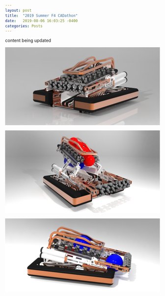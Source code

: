 ```yaml
---
layout: post
title:  "2019 Summer F4 CADathon"
date:   2019-08-06 16:03:25 -0400
categories: Posts
---
```

content being updated

![Image 1](/img/2019sumcad_1.png)

![Image 2](/img/2019sumcad_2.png)

![Image 3](/img/2019sumcad_3.png)